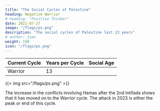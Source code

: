```yaml
---
title: "The Social Cycles of Palestine"
heading: Negative Warrior
# heading: "Positive Thinker"
date: 2021-07-27
image: "/flags/ps.png"
description: "The social cycles of Palestine last 13 years"
# author: Juan
weight: 150
icon: "/flags/ps.png"
---
```



Current Cycle | Years per Cycle | Social Age
--- | --- | ---
Warrior | 13 | 

{{< img src="/flags/ps.png" >}}

The increase in the conflicts involving Hamas after the 2nd Intifada shows that it has moved on to the Warrior cycle. The attack in 2023 is either the peak or end of this cycle. 

<!-- The entry of the Thinker cycle explains the ceasefire of 2021  -->
